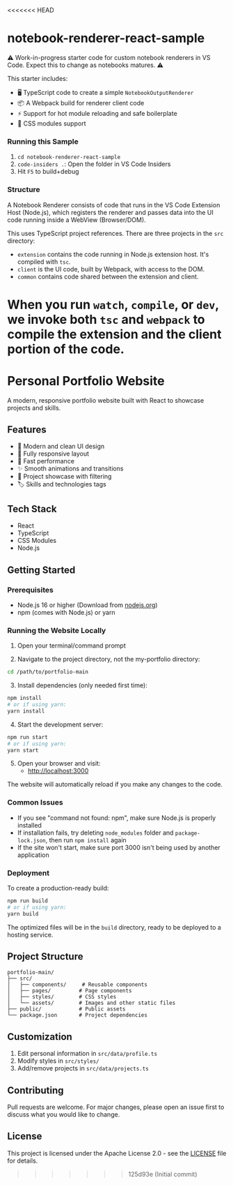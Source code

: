 <<<<<<< HEAD
# notebook-renderer-react-sample

⚠️ Work-in-progress starter code for custom notebook renderers in VS Code. Expect this to change as notebooks matures. ⚠️

This starter includes:

 - 🖥️ TypeScript code to create a simple `NotebookOutputRenderer`
 - 📦 A Webpack build for renderer client code
 - ⚡ Support for hot module reloading and safe boilerplate
 - 🎨 CSS modules support

### Running this Sample

 1. `cd notebook-renderer-react-sample`
 1. `code-insiders .`: Open the folder in VS Code Insiders
 1. Hit `F5` to build+debug

### Structure

A Notebook Renderer consists of code that runs in the VS Code Extension Host (Node.js), which registers the renderer and passes data into the UI code running inside a WebView (Browser/DOM).

This uses TypeScript project references. There are three projects in the `src` directory:

 - `extension` contains the code running in Node.js extension host. It's compiled with `tsc`.
 - `client` is the UI code, built by Webpack, with access to the DOM.
 - `common` contains code shared between the extension and client.

When you run `watch`, `compile`, or `dev`, we invoke both `tsc` and `webpack` to compile the extension and the client portion of the code.
=======
# Personal Portfolio Website

A modern, responsive portfolio website built with React to showcase projects and skills.

## Features

- 🎨 Modern and clean UI design
- 📱 Fully responsive layout
- 🚀 Fast performance
- ✨ Smooth animations and transitions
- 🎯 Project showcase with filtering
- 🏷️ Skills and technologies tags

## Tech Stack

- React
- TypeScript
- CSS Modules
- Node.js

## Getting Started

### Prerequisites

- Node.js 16 or higher (Download from [nodejs.org](https://nodejs.org))
- npm (comes with Node.js) or yarn

### Running the Website Locally

1. Open your terminal/command prompt

2. Navigate to the project directory, not the my-portfolio directory:
```bash
cd /path/to/portfolio-main
```

3. Install dependencies (only needed first time):
```bash
npm install
# or if using yarn:
yarn install
```

4. Start the development server:
```bash
npm run start
# or if using yarn:
yarn start
```

5. Open your browser and visit:
   - [http://localhost:3000](http://localhost:3000)
   
The website will automatically reload if you make any changes to the code.

### Common Issues

- If you see "command not found: npm", make sure Node.js is properly installed
- If installation fails, try deleting `node_modules` folder and `package-lock.json`, then run `npm install` again
- If the site won't start, make sure port 3000 isn't being used by another application

### Deployment

To create a production-ready build:

```bash
npm run build
# or if using yarn:
yarn build
```

The optimized files will be in the `build` directory, ready to be deployed to a hosting service.

## Project Structure

```
portfolio-main/
├── src/
│   ├── components/     # Reusable components
│   ├── pages/         # Page components
│   ├── styles/        # CSS styles
│   └── assets/        # Images and other static files
├── public/            # Public assets
└── package.json       # Project dependencies
```

## Customization

1. Edit personal information in `src/data/profile.ts`
2. Modify styles in `src/styles/`
3. Add/remove projects in `src/data/projects.ts`

## Contributing

Pull requests are welcome. For major changes, please open an issue first to discuss what you would like to change.

## License

This project is licensed under the Apache License 2.0 - see the [LICENSE](LICENSE) file for details.
>>>>>>> 125d93e (Initial commit)
